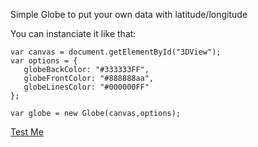 Simple Globe to put your own data with latitude/longitude

You can instanciate it like that:

    var canvas = document.getElementById("3DView");
    var options = {
       globeBackColor: "#333333FF",
       globeFrontColor: "#888888aa",
       globeLinesColor: "#000000FF"
    };

    var globe = new Globe(canvas,options);

[ Test Me ](http://cedricpinson.github.com/globe/)
